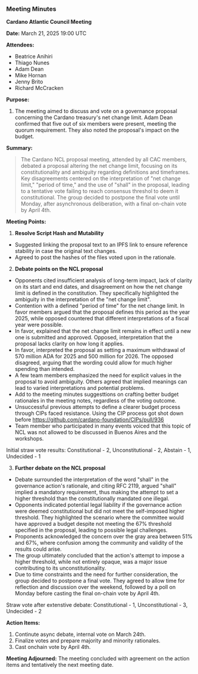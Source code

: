 ### Meeting Minutes

**Cardano Atlantic Council Meeting**

**Date:** March 21, 2025 19:00 UTC

**Attendees:** 
- Beatrice Anihiri
- Thiago Nunes
- Adam Dean
- Mike Hornan
- Jenny Brito
- Richard McCracken

**Purpose:** 
1. The meeting aimed to discuss and vote on a governance proposal concerning the Cardano treasury's net change limit. Adam Dean confirmed that five out of six members were present, meeting the quorum requirement.  They also noted the proposal's impact on the budget.

**Summary:**
>The Cardano NCL proposal meeting, attended by all CAC members, debated a proposal altering the net change limit, focusing on its constitutionality and ambiguity regarding definitions and timeframes.  Key disagreements centered on the interpretation of "net change limit," "period of time," and the use of "shall" in the proposal, leading to a tentative vote failing to reach consensus threshol to deem it constitutional.  The group decided to postpone the final vote until Monday, after asynchronous deliberation, with a final on-chain vote by April 4th.

**Meeting Points:**
1. **Resolve Script Hash and Mutability**
 - Suggested linking the proposal text to an IPFS link to ensure reference stability in case the original text changes.
- Agreed to post the hashes of the files voted upon in the rationale.
2. **Debate points on the NCL proposal**
- Opponents cited insufficient analysis of long-term impact, lack of clarity on its start and end dates, and disagreement on how the net change limit is defined in the constitution. They specifically highlighted the ambiguity in the interpretation of the "net change limit".
 - Contention with a defined "period of time" for the net change limit. In favor members argued that the proposal defines this period as the year 2025, while opposed countered that different interpretations of a fiscal year were possible.
 - In favor, explained that the net change limit remains in effect until a new one is submitted and approved. Opposed, interpretation that the proposal lacks clarity on how long it applies.
- In favor, interpreted the proposal as setting a maximum withdrawal of 570 million ADA for 2025 and 500 million for 2026. The opposed disagreed, arguing that the wording could allow for much higher spending than intended.
- A few team members emphasized the need for explicit values in the proposal to avoid ambiguity. Others agreed that implied meanings can lead to varied interpretations and potential problems.
 - Add to the meeting minutes suggesttions on crafting better budget rationales in the meeting notes, regardless of the voting outcome.
 -  Unsuccessful previous attempts to define a clearer budget process through CIPs faced resistance. Using the CIP process got shot down before https://github.com/cardano-foundation/CIPs/pull/936
 - Team member who participated in many events voiced that this topic of NCL was not allowed to be discussed in Buenos Aires and the workshops.

Initial straw vote results: Constitutional - 2, Unconstitutional - 2, Abstain - 1, Undecided - 1

3. **Further debate on the NCL proposal**
 - Debate surrounded the interpretation of the word "shall" in the governance action's rationale, and citing RFC 2119, argued "shall" implied a mandatory requirement, thus making the attempt to set a higher threshold than the constitutionally mandated one illegal.
 -  Opponents indicated potential legal liability if the governance action were deemed constitutional but did not meet the self-imposed higher threshold. They highlighted the scenario where the committee would have approved a budget despite not meeting the 67% threshold specified in the proposal, leading to possible legal challenges.
 - Proponents acknowledged the concern over the gray area between 51% and 67%, where confusion among the community and validity of the results could arise.
 -  The group ultimately concluded that the action's attempt to impose a higher threshold, while not entirely opaque, was a major issue contributing to its unconstitutionality.
 -  Due to time constraints and the need for further consideration, the group decided to postpone a final vote.  They agreed to allow time for reflection and discussion over the weekend, followed by a poll on Monday before casting the final on-chain vote by April 4th.

Straw vote after extenstive debate: Constitutional - 1, Unconstitutional - 3, Undecided - 2

**Action Items:**
1. Continute async debate, internal vote on March 24th.
2. Finalize votes and prepare majority and minority rationales.
3. Cast onchain vote by April 4th.

**Meeting Adjourned:**
The meeting concluded with agreement on the action items and tentatively the next meeting date.
